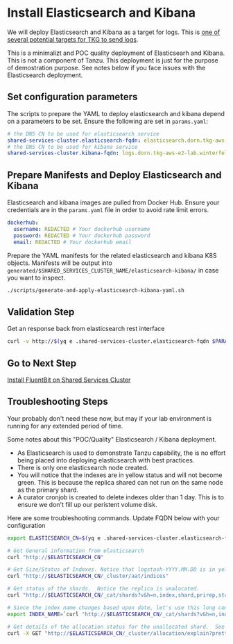 # Install Elasticsearch and Kibana

We will deploy Elasticsearch and Kibana as a target for logs.  This is [one of several potential targets for TKG to send logs](https://docs.vmware.com/en/VMware-Tanzu-Kubernetes-Grid/1.5/vmware-tanzu-kubernetes-grid-15/GUID-packages-logging-fluentbit.html).

This is a minimalizt and POC quality deployment of Elasticsearh and Kibana.  This is not a component of Tanzu.  This deployment is just for the purpose of demostration purpose.  See notes below if you face issues with the Elasticsearch deployment.

## Set configuration parameters

The scripts to prepare the YAML to deploy elasticsearch and kibana depend on a parameters to be set.  Ensure the following are set in `params.yaml`:

```yaml
# the DNS CN to be used for elasticsearch service
shared-services-cluster.elasticsearch-fqdn: elasticsearch.dorn.tkg-aws-e2-lab.winterfell.live
# the DNS CN to be used for kibana service
shared-services-cluster.kibana-fqdn: logs.dorn.tkg-aws-e2-lab.winterfell.live
```

## Prepare Manifests and Deploy Elasticsearch and Kibana

Elasticsearch and kibana images are pulled from Docker Hub.  Ensure your credentials are in the `params.yaml` file in order to avoid rate limit errors.

```yaml
dockerhub:
  username: REDACTED # Your dockerhub username
  password: REDACTED # Your dockerhub password
  email: REDACTED # Your dockerhub email
```

Prepare the YAML manifests for the related elasticsearch and kibana K8S objects.  Manifests will be output into `generated/$SHARED_SERVICES_CLUSTER_NAME/elasticsearch-kibana/` in case you want to inspect.

```bash
./scripts/generate-and-apply-elasticsearch-kibana-yaml.sh
```

## Validation Step

Get an response back from elasticsearch rest interface

```bash
curl -v http://$(yq e .shared-services-cluster.elasticsearch-fqdn $PARAMS_YAML)
```

## Go to Next Step

[Install FluentBit on Shared Services Cluster](07_fluentbit_ssc.md)

## Troubleshooting Steps

Your probably don't need these now, but may if your lab environment is running for any extended period of time.

Some notes about this "POC/Quality" Elasticsearch / Kibana deployment.
- As Elasticsearch is used to demonstrate Tanzu capability, the is no effort being placed into deploying elasticsearch with best practices.  
- There is only one elasticsearch node created.  
- You will notice that the indexes are in yellow status and will not become green.  This is because the replica shared can not run on the same node as the primary shard.
- A curator cronjob is created to delete indexes older than 1 day. This is to ensure we don't fill up our peristent volume disk.

Here are some troubleshooting commands.  Update FQDN below with your configuration

```bash
export ELASTICSEARCH_CN=$(yq e .shared-services-cluster.elasticsearch-fqdn $PARAMS_YAML)

# Get General information from elasticsearch
curl "http://$ELASTICSEARCH_CN"

# Get Size/Status of Indexes. Notice that logstash-YYYY.MM.DD is in yellow (typically a shard in the index is not active)
curl "http://$ELASTICSEARCH_CN/_cluster/aat/indices"

# Get status of the shards.  Notice the replica is unalocated.
curl "http://$ELASTICSEARCH_CN/_cat/shards?v&h=n,index,shard,prirep,state,sto,sc,unassigned.reason,unassigned.details&s=sto,index"

# Since the index name changes based upon date, let's use this long command to retrieve the unassigned index name, to be used in ex command
export INDEX_NAME=`curl "http://$ELASTICSEARCH_CN/_cat/shards?v&h=n,index,shard,prirep,state,sto,sc,unassigned.reason,unassigned.details&s=sto,index" | grep UNASSIGNED | awk '{print $(1)}'`

# Get details of the allocation status for the unallocated shard.  See that it is not allocated because we only have one node in our cluster and replica can not be placed on same node as the primary
curl -X GET "http://$ELASTICSEARCH_CN/_cluster/allocation/explain?pretty" -H 'Content-Type: application/json' -d"{\"index\": \"$INDEX_NAME\",\"shard\": 0,\"primary\": false }"
```
